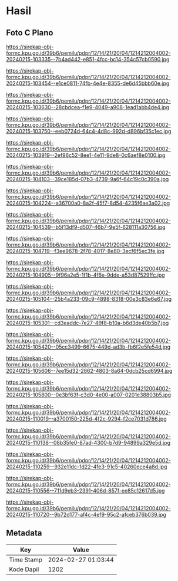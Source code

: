# Hasil

## Foto C Plano

https://sirekap-obj-formc.kpu.go.id/39b6/pemilu/pdpr/12/14/21/20/04/1214212004002-20240215-103335--7b4ad442-e851-4fcc-bc14-354c57cb0590.jpg

https://sirekap-obj-formc.kpu.go.id/39b6/pemilu/pdpr/12/14/21/20/04/1214212004002-20240215-103454--e1ce0811-74fb-4e4e-8355-de6d45bbb60e.jpg

https://sirekap-obj-formc.kpu.go.id/39b6/pemilu/pdpr/12/14/21/20/04/1214212004002-20240215-103630--28cbdcea-f1e9-4049-a908-1ead1abb4de4.jpg

https://sirekap-obj-formc.kpu.go.id/39b6/pemilu/pdpr/12/14/21/20/04/1214212004002-20240215-103750--eeb0724d-64c4-4d8c-992d-d896bf35c1ec.jpg

https://sirekap-obj-formc.kpu.go.id/39b6/pemilu/pdpr/12/14/21/20/04/1214212004002-20240215-103919--2ef96c52-8ee1-4e11-9de8-0c6aef8e0100.jpg

https://sirekap-obj-formc.kpu.go.id/39b6/pemilu/pdpr/12/14/21/20/04/1214212004002-20240215-104103--39ce185d-07b3-4739-9a6f-64c19c0c390a.jpg

https://sirekap-obj-formc.kpu.go.id/39b6/pemilu/pdpr/12/14/21/20/04/1214212004002-20240215-104224--a36700a0-8a2f-45f7-8d54-4235f6ae3a02.jpg

https://sirekap-obj-formc.kpu.go.id/39b6/pemilu/pdpr/12/14/21/20/04/1214212004002-20240215-104539--b5f13df9-d507-46b7-9e5f-628111a30756.jpg

https://sirekap-obj-formc.kpu.go.id/39b6/pemilu/pdpr/12/14/21/20/04/1214212004002-20240215-104719--f3ee9678-2f78-4017-8e80-3ecf6f5ec3fe.jpg

https://sirekap-obj-formc.kpu.go.id/39b6/pemilu/pdpr/12/14/21/20/04/1214212004002-20240215-104905--9f96a2e5-1f1b-4f6e-9dde-a53d87529ffc.jpg

https://sirekap-obj-formc.kpu.go.id/39b6/pemilu/pdpr/12/14/21/20/04/1214212004002-20240215-105104--25b4a233-09c9-4898-8318-00e3c83e6e67.jpg

https://sirekap-obj-formc.kpu.go.id/39b6/pemilu/pdpr/12/14/21/20/04/1214212004002-20240215-105301--cd3eaddc-7e27-49f8-b10a-b6d3de40b5b7.jpg

https://sirekap-obj-formc.kpu.go.id/39b6/pemilu/pdpr/12/14/21/20/04/1214212004002-20240215-105420--05cc3499-6675-449d-ad3b-fb6f2e5fe54d.jpg

https://sirekap-obj-formc.kpu.go.id/39b6/pemilu/pdpr/12/14/21/20/04/1214212004002-20240215-105606--7ee15d32-2862-4803-8a64-0dcb25cd6994.jpg

https://sirekap-obj-formc.kpu.go.id/39b6/pemilu/pdpr/12/14/21/20/04/1214212004002-20240215-105800--0e3bf63f-c3d0-4e00-a007-0201e38803b5.jpg

https://sirekap-obj-formc.kpu.go.id/39b6/pemilu/pdpr/12/14/21/20/04/1214212004002-20240215-110019--a3700150-225d-4f2c-9294-f2ce7031d786.jpg

https://sirekap-obj-formc.kpu.go.id/39b6/pemilu/pdpr/12/14/21/20/04/1214212004002-20240215-110138--08b35fe0-87ad-4300-b7d9-94899a329e5d.jpg

https://sirekap-obj-formc.kpu.go.id/39b6/pemilu/pdpr/12/14/21/20/04/1214212004002-20240215-110259--932e11dc-1d22-4fe3-91c5-40260ece4a8d.jpg

https://sirekap-obj-formc.kpu.go.id/39b6/pemilu/pdpr/12/14/21/20/04/1214212004002-20240215-110556--711d9eb3-2391-406d-857f-ee85c12617d5.jpg

https://sirekap-obj-formc.kpu.go.id/39b6/pemilu/pdpr/12/14/21/20/04/1214212004002-20240215-110720--9b72d177-af4c-4ef9-95c2-afceb376b039.jpg


## Metadata

| Key        | Value               |
| ---------- | ------------------- |
| Time Stamp | 2024-02-27 01:03:44 |
| Kode Dapil | 1202                |



